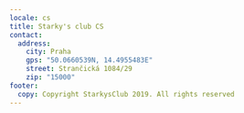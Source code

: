 ```yaml
---
locale: cs
title: Starky's club CS
contact:
  address:
    city: Praha
    gps: "50.0660539N, 14.4955483E"
    street: Strančická 1084/29
    zip: "15000"
footer:
  copy: Copyright StarkysClub 2019. All rights reserved
---
```

